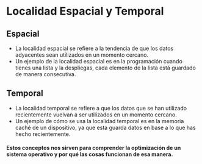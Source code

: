 # Localidad Espacial y Temporal

## Espacial
- La localidad espacial se refiere a la tendencia de que los datos adyacentes sean utilizados en un momento cercano.
- Un ejemplo de la localidad espacial es en la programación cuando tienes una lista y la despliegas, cada elemento de la lista está guardado de manera consecutiva.

## Temporal
- La localidad temporal se refiere a que los datos que se han utilizado recientemente vuelvan a ser utilizados en un momento cercano.
- Un ejemplo de cómo se usa la localidad temporal es en la memoria caché de un dispositivo, ya que esta guarda datos en base a lo que has hecho recientemente.

#### Estos conceptos nos sirven para comprender la optimización de un sistema operativo y por qué las cosas funcionan de esa manera.